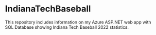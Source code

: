 # IndianaTechBaseball
This repository includes information on my Azure ASP.NET web app with SQL Database showing Indiana Tech Baseball 2022 statistics. 
